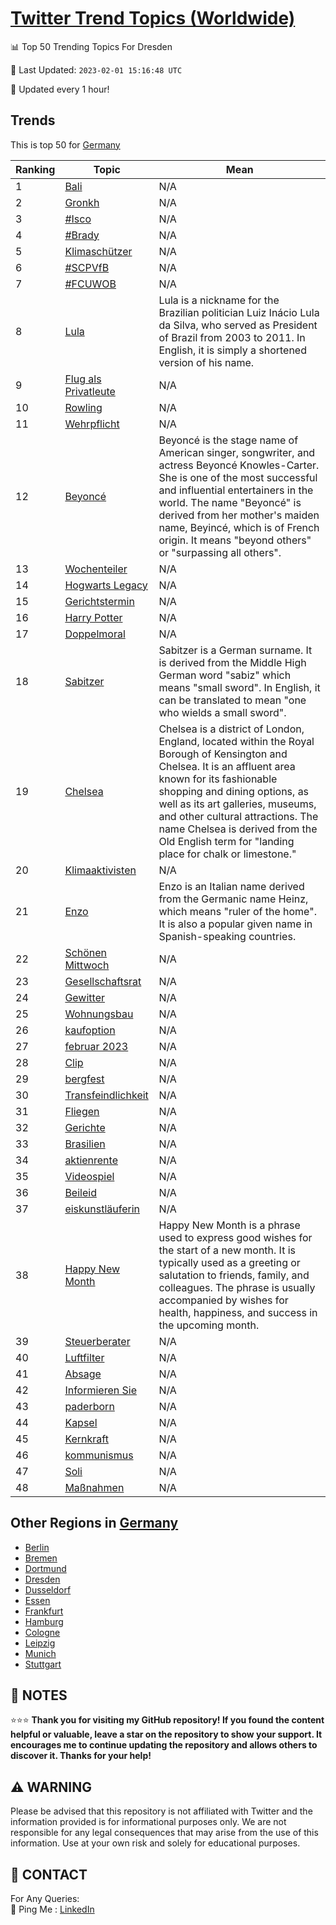 [Twitter Trend Topics (Worldwide)](https://github.com/ErcinDedeoglu/Twitter-Trend-Topics)
==========


📊 Top 50 Trending Topics For Dresden

📆 Last Updated: `2023-02-01 15:16:48 UTC`

🔧 Updated every 1 hour!


## Trends

This is top 50 for [Germany](</Germany>)

| Ranking | Topic | Mean |
| ------- | ------------ | ------------ |
| 1 | [Bali](http://twitter.com/search?q=Bali) | N/A |
| 2 | [Gronkh](http://twitter.com/search?q=Gronkh) | N/A |
| 3 | [#Isco](http://twitter.com/search?q=%23Isco) | N/A |
| 4 | [#Brady](http://twitter.com/search?q=%23Brady) | N/A |
| 5 | [Klimaschützer](http://twitter.com/search?q=Klimasch%c3%bctzer) | N/A |
| 6 | [#SCPVfB](http://twitter.com/search?q=%23SCPVfB) | N/A |
| 7 | [#FCUWOB](http://twitter.com/search?q=%23FCUWOB) | N/A |
| 8 | [Lula](http://twitter.com/search?q=Lula) | Lula is a nickname for the Brazilian politician Luiz Inácio Lula da Silva, who served as President of Brazil from 2003 to 2011. In English, it is simply a shortened version of his name. |
| 9 | [Flug als Privatleute](http://twitter.com/search?q=Flug+als+Privatleute) | N/A |
| 10 | [Rowling](http://twitter.com/search?q=Rowling) | N/A |
| 11 | [Wehrpflicht](http://twitter.com/search?q=Wehrpflicht) | N/A |
| 12 | [Beyoncé](http://twitter.com/search?q=Beyonc%c3%a9) | Beyoncé is the stage name of American singer, songwriter, and actress Beyoncé Knowles-Carter. She is one of the most successful and influential entertainers in the world. The name "Beyoncé" is derived from her mother's maiden name, Beyincé, which is of French origin. It means "beyond others" or "surpassing all others". |
| 13 | [Wochenteiler](http://twitter.com/search?q=Wochenteiler) | N/A |
| 14 | [Hogwarts Legacy](http://twitter.com/search?q=Hogwarts+Legacy) | N/A |
| 15 | [Gerichtstermin](http://twitter.com/search?q=Gerichtstermin) | N/A |
| 16 | [Harry Potter](http://twitter.com/search?q=Harry+Potter) | N/A |
| 17 | [Doppelmoral](http://twitter.com/search?q=Doppelmoral) | N/A |
| 18 | [Sabitzer](http://twitter.com/search?q=Sabitzer) | Sabitzer is a German surname. It is derived from the Middle High German word "sabiz" which means "small sword". In English, it can be translated to mean "one who wields a small sword". |
| 19 | [Chelsea](http://twitter.com/search?q=Chelsea) | Chelsea is a district of London, England, located within the Royal Borough of Kensington and Chelsea. It is an affluent area known for its fashionable shopping and dining options, as well as its art galleries, museums, and other cultural attractions. The name Chelsea is derived from the Old English term for "landing place for chalk or limestone." |
| 20 | [Klimaaktivisten](http://twitter.com/search?q=Klimaaktivisten) | N/A |
| 21 | [Enzo](http://twitter.com/search?q=Enzo) | Enzo is an Italian name derived from the Germanic name Heinz, which means "ruler of the home". It is also a popular given name in Spanish-speaking countries. |
| 22 | [Schönen Mittwoch](http://twitter.com/search?q=Sch%c3%b6nen+Mittwoch) | N/A |
| 23 | [Gesellschaftsrat](http://twitter.com/search?q=Gesellschaftsrat) | N/A |
| 24 | [Gewitter](http://twitter.com/search?q=Gewitter) | N/A |
| 25 | [Wohnungsbau](http://twitter.com/search?q=Wohnungsbau) | N/A |
| 26 | [kaufoption](http://twitter.com/search?q=kaufoption) | N/A |
| 27 | [februar 2023](http://twitter.com/search?q=februar+2023) | N/A |
| 28 | [Clip](http://twitter.com/search?q=Clip) | N/A |
| 29 | [bergfest](http://twitter.com/search?q=bergfest) | N/A |
| 30 | [Transfeindlichkeit](http://twitter.com/search?q=Transfeindlichkeit) | N/A |
| 31 | [Fliegen](http://twitter.com/search?q=Fliegen) | N/A |
| 32 | [Gerichte](http://twitter.com/search?q=Gerichte) | N/A |
| 33 | [Brasilien](http://twitter.com/search?q=Brasilien) | N/A |
| 34 | [aktienrente](http://twitter.com/search?q=aktienrente) | N/A |
| 35 | [Videospiel](http://twitter.com/search?q=Videospiel) | N/A |
| 36 | [Beileid](http://twitter.com/search?q=Beileid) | N/A |
| 37 | [eiskunstläuferin](http://twitter.com/search?q=eiskunstl%c3%a4uferin) | N/A |
| 38 | [Happy New Month](http://twitter.com/search?q=Happy+New+Month) | Happy New Month is a phrase used to express good wishes for the start of a new month. It is typically used as a greeting or salutation to friends, family, and colleagues. The phrase is usually accompanied by wishes for health, happiness, and success in the upcoming month. |
| 39 | [Steuerberater](http://twitter.com/search?q=Steuerberater) | N/A |
| 40 | [Luftfilter](http://twitter.com/search?q=Luftfilter) | N/A |
| 41 | [Absage](http://twitter.com/search?q=Absage) | N/A |
| 42 | [Informieren Sie](http://twitter.com/search?q=Informieren+Sie) | N/A |
| 43 | [paderborn](http://twitter.com/search?q=paderborn) | N/A |
| 44 | [Kapsel](http://twitter.com/search?q=Kapsel) | N/A |
| 45 | [Kernkraft](http://twitter.com/search?q=Kernkraft) | N/A |
| 46 | [kommunismus](http://twitter.com/search?q=kommunismus) | N/A |
| 47 | [Soli](http://twitter.com/search?q=Soli) | N/A |
| 48 | [Maßnahmen](http://twitter.com/search?q=Ma%c3%9fnahmen) | N/A |



## Other Regions in [Germany](</Germany>)

* [Berlin](</Germany/Berlin.md>)
* [Bremen](</Germany/Bremen.md>)
* [Dortmund](</Germany/Dortmund.md>)
* [Dresden](</Germany/Dresden.md>)
* [Dusseldorf](</Germany/Dusseldorf.md>)
* [Essen](</Germany/Essen.md>)
* [Frankfurt](</Germany/Frankfurt.md>)
* [Hamburg](</Germany/Hamburg.md>)
* [Cologne](</Germany/Cologne.md>)
* [Leipzig](</Germany/Leipzig.md>)
* [Munich](</Germany/Munich.md>)
* [Stuttgart](</Germany/Stuttgart.md>)



## 📝 NOTES

⭐⭐⭐ **Thank you for visiting my GitHub repository! If you found the content helpful or valuable, leave a star on the repository to show your support. It encourages me to continue updating the repository and allows others to discover it. Thanks for your help!**


## ⚠️ WARNING

Please be advised that this repository is not affiliated with Twitter and the information provided is for informational purposes only. We are not responsible for any legal consequences that may arise from the use of this information. Use at your own risk and solely for educational purposes.


## 📨 CONTACT

 For Any Queries:  
            🏓 Ping Me : [LinkedIn](https://www.linkedin.com/in/ercindedeoglu/)
